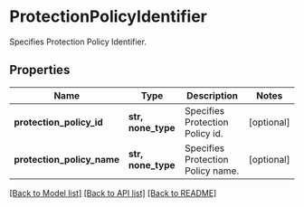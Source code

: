 # ProtectionPolicyIdentifier

Specifies Protection Policy Identifier.

## Properties
Name | Type | Description | Notes
------------ | ------------- | ------------- | -------------
**protection_policy_id** | **str, none_type** | Specifies Protection Policy id. | [optional] 
**protection_policy_name** | **str, none_type** | Specifies Protection Policy name. | [optional] 

[[Back to Model list]](../README.md#documentation-for-models) [[Back to API list]](../README.md#documentation-for-api-endpoints) [[Back to README]](../README.md)


